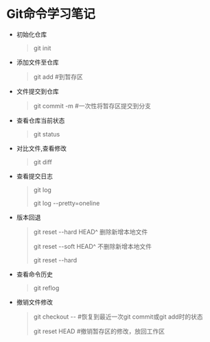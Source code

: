 # Git命令学习笔记

- 初始化仓库

  > git init

- 添加文件至仓库

  > git add <filename>  #到暂存区

- 文件提交到仓库

  > git commit -m  <message> #一次性将暂存区提交到分支

- 查看仓库当前状态

  > git status

- 对比文件,查看修改

  > git diff <filename>

- 查看提交日志

  > git log 
  >
  > git log --pretty=oneline

- 版本回退

  > git reset --hard HEAD^    删除新增本地文件
  >
  > git reset --soft HEAD^     不删除新增本地文件
  >
  > git reset --hard <verisonid>

- 查看命令历史

  > git reflog

- 撤销文件修改

  > git checkout -- <filename>  #恢复到最近一次git commit或git add时的状态
  >
  > git reset HEAD <filename> #撤销暂存区的修改，放回工作区